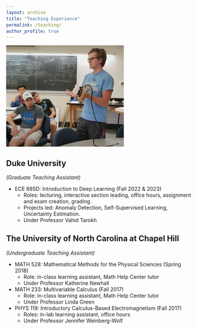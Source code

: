 ```yaml
---
layout: archive
title: "Teaching Experience"
permalink: /teaching/
author_profile: true
---
```


![Me teaching students about equivalent circuits in PHYS 119 (Introductory Electromagnetism) as a teaching assistant my sophomore year at UNC Chapel Hill.](../images/teaching/meteaching119.png)

## Duke University
*(Graduate Teaching Assistant)*

- ECE 685D: Introduction to Deep Learning (Fall 2022 & 2023)
  - Roles: lecturing, interactive section leading, office hours, assignment and exam creation, grading.
  - Projects led: Anomaly Detection, Self-Supervised Learning, Uncertainty Estimation.
  - Under Professor Vahid Tarokh

## The University of North Carolina at Chapel Hill
*(Undergraduate Teaching Assistant)*

- MATH 528: Mathematical Methods for the Physical Sciences (Spring 2018)
  - Role: in-class learning assistant, Math Help Center tutor
  - Under Professor Katherine Newhall
- MATH 233: Multivariable Calculus (Fall 2017)
  - Role: in-class learning assistant, Math Help Center tutor
  - Under Professor Linda Green
- PHYS 119: Introductory Calculus-Based Electromagnetism (Fall 2017)
  - Roles: in-lab learning assistant, office hours
  - Under Professor Jennifer Weinberg-Wolf